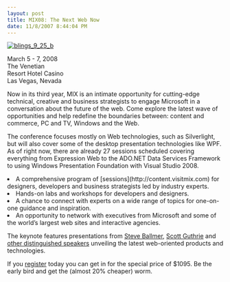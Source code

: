 ```yaml
---
layout: post
title: MIX08: The Next Web Now
date: 11/8/2007 8:44:04 PM
---
```


[![blings_9_25_b](http://gwb.blob.core.windows.net/sdorman/WindowsLiveWriter/MIX08TheNextWebNow_11452/blings_9_25_b_thumb.jpg)](http://gwb.blob.core.windows.net/sdorman/WindowsLiveWriter/MIX08TheNextWebNow_11452/blings_9_25_b_2.jpg)

March 5 - 7, 2008  
The Venetian  
Resort Hotel Casino  
Las Vegas, Nevada

Now in its third year, MIX is an intimate opportunity for cutting-edge technical, creative and business strategists to engage Microsoft in a conversation about the future of the web. Come explore the latest wave of opportunities and help redefine the boundaries between: content and commerce, PC and TV, Windows and the Web.

The conference focuses mostly on Web technologies, such as Silverlight, but will also cover some of the desktop presentation technologies like WPF. As of right now, there are already 27 sessions scheduled covering everything from Expression Web to the ADO.NET Data Services Framework to using Windows Presentation Foundation with Visual Studio 2008.
 <li>A comprehensive program of [sessions](http://content.visitmix.com) for designers, developers and business strategists led by industry experts.  </li><li>Hands-on labs and workshops for developers and designers.  </li><li>A chance to connect with experts on a wide range of topics for one-on-one guidance and inspiration.  </li><li>An opportunity to network with executives from Microsoft and some of the world’s largest web sites and interactive agencies.  

The keynote features presentations from [Steve Ballmer](http://www.visitmix.com/bios.html), [Scott Guthrie](http://www.visitmix.com/bios.html) and [other distinguished speakers](http://www.visitmix.com/bios.html) unveiling the latest web-oriented products and technologies.

If you [register](http://www.visitmix.com/2008/registration.html) today you can get in for the special price of $1095. Be the early bird and get the (almost 20% cheaper) worm. 
</li>
